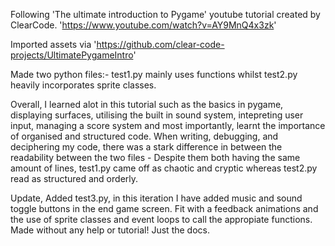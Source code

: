 Following 'The ultimate introduction to Pygame' youtube tutorial created by ClearCode.
'https://www.youtube.com/watch?v=AY9MnQ4x3zk' 

Imported assets via 
'https://github.com/clear-code-projects/UltimatePygameIntro'

Made two python files:- 
test1.py mainly uses functions whilst test2.py heavily incorporates sprite classes.

Overall, 
I learned alot in this tutorial such as the basics in pygame, displaying surfaces, utilising the built in sound system, intepreting user input, managing a score system and most importantly, learnt the importance of organised and structured code. 
When writing, debugging, and deciphering my code, there was a stark difference in between the readability between the two files - Despite them both having the same amount of lines, test1.py came off as chaotic and cryptic whereas test2.py read as structured and orderly.

Update,
Added test3.py, in this iteration I have added music and sound toggle buttons in the end game screen. Fit with a feedback animations and the use of sprite classes and event loops to call the appropiate functions. Made without any help or tutorial! Just the docs.
